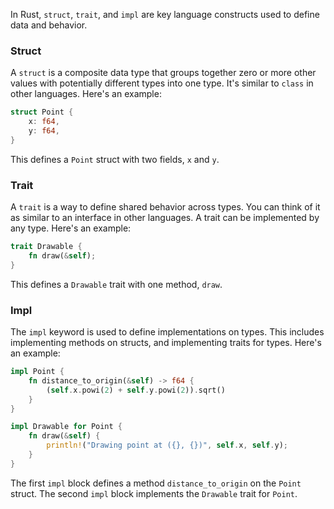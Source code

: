 In Rust, `struct`, `trait`, and `impl` are key language constructs used to define data and behavior.

### Struct
A `struct` is a composite data type that groups together zero or more other values with potentially different types into one type. It's similar to `class` in other languages. Here's an example:

```rust
struct Point {
    x: f64,
    y: f64,
}
```

This defines a `Point` struct with two fields, `x` and `y`.

### Trait
A `trait` is a way to define shared behavior across types. You can think of it as similar to an interface in other languages. A trait can be implemented by any type. Here's an example:

```rust
trait Drawable {
    fn draw(&self);
}
```

This defines a `Drawable` trait with one method, `draw`. 

### Impl

The `impl` keyword is used to define implementations on types. This includes implementing methods on structs, and implementing traits for types. Here's an example:

```rust
impl Point {
    fn distance_to_origin(&self) -> f64 {
        (self.x.powi(2) + self.y.powi(2)).sqrt()
    }
}

impl Drawable for Point {
    fn draw(&self) {
        println!("Drawing point at ({}, {})", self.x, self.y);
    }
}
```

The first `impl` block defines a method `distance_to_origin` on the `Point` struct. The second `impl` block implements the `Drawable` trait for `Point`.